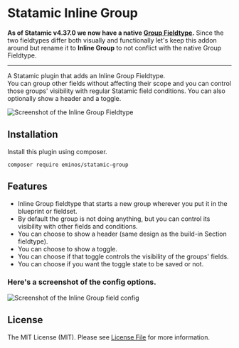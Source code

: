 # Statamic Inline Group

**As of Statamic v4.37.0 we now have a native [Group Fieldtype](https://statamic.dev/fieldtypes/group).**
Since the two fieldtypes differ both visually and functionally let's keep this addon around but rename it to **Inline Group** to not conflict with the native Group Fieldtype.

---

A Statamic plugin that adds an Inline Group Fieldtype.<br>
You can group other fields without affecting their scope and you can control those groups' visibility with regular Statamic field conditions.
You can also optionally show a header and a toggle.

![Screenshot of the Inline Group Fieldtype](docs/screenshot1.png)

## Installation

Install this plugin using composer.

```cli
composer require eminos/statamic-group
```

## Features

- Inline Group fieldtype that starts a new group wherever you put it in the blueprint or fieldset.
- By default the group is not doing anything, but you can control its visibility with other fields and conditions.
- You can choose to show a header (same design as the build-in Section fieldtype).
- You can choose to show a toggle.
- You can choose if that toggle controls the visibility of the groups' fields.
- You can choose if you want the toggle state to be saved or not.

### Here's a screenshot of the config options.

![Screenshot of the Inline Group field config](docs/screenshot2.png)


## License

The MIT License (MIT). Please see [License File](LICENSE.md) for more information.